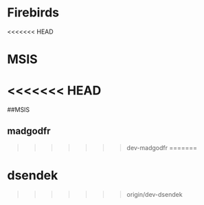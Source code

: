 # Firebirds
<<<<<<< HEAD
# MSIS
<<<<<<< HEAD
=======
##MSIS
## madgodfr
>>>>>>> dev-madgodfr
=======
# dsendek
>>>>>>> origin/dev-dsendek
